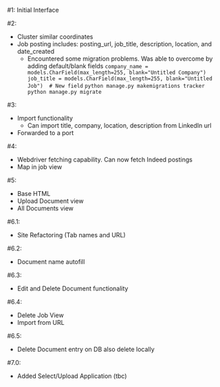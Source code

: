 #1: Initial Interface

#2:
- Cluster similar coordinates
- Job posting includes: posting_url, job_title, description, location, and date_created
    - Encountered some migration problems. Was able to overcome by adding default/blank fields
            ```
            company_name = models.CharField(max_length=255, blank="Untitled Company")
            job_title = models.CharField(max_length=255, blank="Untitled Job")  # New field
            ```
            ```
            python manage.py makemigrations tracker
            python manage.py migrate
            ```

#3:
- Import functionality
    - Can import title, company, location, description from LinkedIn url 
- Forwarded to a port

#4:
- Webdriver fetching capability. Can now fetch Indeed postings 
- Map in job view

#5:
- Base HTML
- Upload Document view
- All Documents view

#6.1:
- Site Refactoring (Tab names and URL)

#6.2: 
- Document name autofill

#6.3:
- Edit and Delete Document functionality

#6.4:
- Delete Job View
- Import from URL

#6.5:
- Delete Document entry on DB also delete locally

#7.0:
- Added Select/Upload Application (tbc)